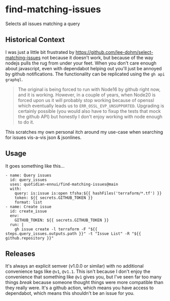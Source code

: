 # find-matching-issues

Selects all issues matching a query

## Historical Context

I was just a little bit frustrated by https://github.com/lee-dohm/select-matching-issues not because it doesn't work, but because of the way nodejs pulls the rug from under your feet. When you don't care enough about javascript, even with dependabot helping out you'll just be annoyed by github notifications. The functionality can be replicated using the `gh api graphql`.

> The original is being forced to run with Node16 by github right now, and it is working. However, in a couple of years, when Node20 is forced upon us it will probably stop working because of openssl which eventually leads us to `ERR_OSSL_EVP_UNSUPPORTED`. Upgrading is certainly possible (you would also have to fixup the tests that mock the github API) but honestly I don't enjoy working with node enough to do it.

This scratches my own personal itch around my use-case when searching for issues vis-a-vis json & jsonlines.

## Usage

It goes something like this...

```
- name: Query issues
  id: query_issues
  uses: quotidian-ennui/find-matching-issues@main
  with:
    query: is:issue is:open tfsha:${{ hashFiles('terraform/*.tf') }}
    token: ${{ secrets.GITHUB_TOKEN }}
    format: list
- name: Create issue
  id: create_issue
  env:
    GITHUB_TOKEN: ${{ secrets.GITHUB_TOKEN }}
  run: |
    gh issue create -l terraform -F "${{ steps.query_issues.outputs.path }}" -t "Issue List" -R "${{ github.repository }}"
```

## Releases

It's always an explicit semver (v1.0.0 or similar) with no additional convenience tags like `@v1`, `@v1.1`. This isn't because I don't enjoy the convenience that something like `@v1` gives you, but I've seen far too many things _break_ because someone thought things were more compatible than they really were. It's a github action, which means you have access to dependabot, which means this shouldn't be an issue for you.